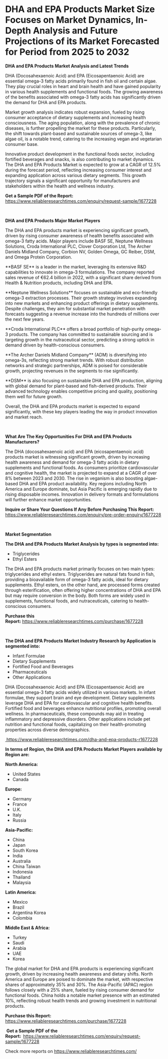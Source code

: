 <p><h1>DHA and EPA Products Market Size Focuses on Market Dynamics, In-Depth Analysis and Future Projections of its Market Forecasted for Period from 2025 to 2032</h1></p><p><strong>DHA and EPA Products Market Analysis and Latest Trends</strong></p>
<p><p>DHA (Docosahexaenoic Acid) and EPA (Eicosapentaenoic Acid) are essential omega-3 fatty acids primarily found in fish oil and certain algae. They play crucial roles in heart and brain health and have gained popularity in various health supplements and functional foods. The growing awareness of the benefits associated with omega-3 fatty acids has significantly driven the demand for DHA and EPA products. </p><p>Market growth analysis indicates robust expansion, fueled by rising consumer acceptance of dietary supplements and increasing health consciousness. The aging population, along with the prevalence of chronic diseases, is further propelling the market for these products. Particularly, the shift towards plant-based and sustainable sources of omega-3, like algae oil, is a notable trend, catering to the increasing vegan and vegetarian consumer base.</p><p>Innovative product development in the functional foods sector, including fortified beverages and snacks, is also contributing to market dynamics. The DHA and EPA Products Market is expected to grow at a CAGR of 12.5% during the forecast period, reflecting increasing consumer interest and expanding application across various dietary segments. This growth trajectory signals a significant opportunity for manufacturers and stakeholders within the health and wellness industry.</p></p>
<p><strong>Get a Sample PDF of the Report:&nbsp;</strong> <a href="https://www.reliableresearchtimes.com/enquiry/request-sample/1677228?utm_campaign=3040&utm_medium=2&utm_source=Github&utm_content=ia&utm_term=24032025&utm_id=dha-and-epa-products">https://www.reliableresearchtimes.com/enquiry/request-sample/1677228</a></p>
<p>&nbsp;</p>
<p><strong>DHA and EPA Products Major Market Players</strong></p>
<p><p>The DHA and EPA products market is experiencing significant growth, driven by rising consumer awareness of health benefits associated with omega-3 fatty acids. Major players include BASF SE, Neptune Wellness Solutions, Croda International PLC, Clover Corporation Ltd, The Archer Daniels Midland Company, Corbion NV, Golden Omega, GC Reiber, DSM, and Omega Protein Corporation.</p><p>**BASF SE** is a leader in the market, leveraging its extensive R&D capabilities to innovate in omega-3 formulations. The company reported sales revenue of €62.4 billion in 2022, with a significant share derived from Health & Nutrition products, including DHA and EPA.</p><p>**Neptune Wellness Solutions** focuses on sustainable and eco-friendly omega-3 extraction processes. Their growth strategy involves expanding into new markets and enhancing product offerings in dietary supplements. Despite challenges, they aim for substantial market penetration with forecasts suggesting a revenue increase into the hundreds of millions over the next few years.</p><p>**Croda International PLC** offers a broad portfolio of high-purity omega-3 products. The company has committed to sustainable sourcing and is targeting growth in the nutraceutical sector, predicting a strong uptick in demand driven by health-conscious consumers.</p><p>**The Archer Daniels Midland Company** (ADM) is diversifying into omega-3s, reflecting strong market trends. With robust distribution networks and strategic partnerships, ADM is poised for considerable growth, projecting revenues in the segments to rise significantly.</p><p>**DSM** is also focusing on sustainable DHA and EPA production, aligning with global demand for plant-based and fish-derived products. Their advanced technology enables competitive pricing and quality, positioning them well for future growth.</p><p>Overall, the DHA and EPA products market is expected to expand significantly, with these key players leading the way in product innovation and market reach.</p></p>
<p>&nbsp;</p>
<p><strong>What Are The Key Opportunities For DHA and EPA Products Manufacturers?</strong></p>
<p><p>The DHA (docosahexaenoic acid) and EPA (eicosapentaenoic acid) products market is witnessing significant growth, driven by increasing health awareness and demand for omega-3 fatty acids in dietary supplements and functional foods. As consumers prioritize cardiovascular and cognitive health, the market is projected to expand at a CAGR of over 8% between 2023 and 2030. The rise in veganism is also boosting algae-based DHA and EPA product availability. Key regions including North America and Europe dominate, but Asia Pacific is emerging rapidly due to rising disposable incomes. Innovation in delivery formats and formulations will further enhance market opportunities.</p></p>
<p><strong>Inquire or Share Your Questions If Any Before Purchasing This Report:</strong> <a href="https://www.reliableresearchtimes.com/enquiry/pre-order-enquiry/1677228?utm_campaign=3040&utm_medium=2&utm_source=Github&utm_content=ia&utm_term=24032025&utm_id=dha-and-epa-products">https://www.reliableresearchtimes.com/enquiry/pre-order-enquiry/1677228</a></p>
<p>&nbsp;</p>
<p><strong>Market Segmentation</strong></p>
<p><strong>The DHA and EPA Products Market Analysis by types is segmented into:</strong></p>
<p><ul><li>Triglycerides</li><li>Ethyl Esters</li></ul></p>
<p><p>The DHA and EPA products market primarily focuses on two main types: triglycerides and ethyl esters. Triglycerides are natural fats found in fish, providing a bioavailable form of omega-3 fatty acids, ideal for dietary supplements. Ethyl esters, on the other hand, are processed forms created through esterification, often offering higher concentrations of DHA and EPA but may require conversion in the body. Both forms are widely used in supplements, functional foods, and nutraceuticals, catering to health-conscious consumers.</p></p>
<p><strong>Purchase this Report:&nbsp;</strong><a href="https://www.reliableresearchtimes.com/purchase/1677228?utm_campaign=3040&utm_medium=2&utm_source=Github&utm_content=ia&utm_term=24032025&utm_id=dha-and-epa-products">https://www.reliableresearchtimes.com/purchase/1677228</a></p>
<p>&nbsp;</p>
<p><strong>The DHA and EPA Products Market Industry Research by Application is segmented into:</strong></p>
<p><ul><li>Infant Formulae</li><li>Dietary Supplements</li><li>Fortified Food and Beverages</li><li>Pharmaceuticals</li><li>Other Applications</li></ul></p>
<p><p>DHA (Docosahexaenoic Acid) and EPA (Eicosapentaenoic Acid) are essential omega-3 fatty acids widely utilized in various markets. In infant formulae, they support brain and eye development. Dietary supplements leverage DHA and EPA for cardiovascular and cognitive health benefits. Fortified food and beverages enhance nutritional profiles, promoting overall wellness. In pharmaceuticals, these compounds may aid in treating inflammatory and depressive disorders. Other applications include pet nutrition and functional foods, capitalizing on their health-promoting properties across diverse demographics.</p></p>
<p><a href="https://www.reliableresearchtimes.com/dha-and-epa-products-r1677228?utm_campaign=3040&utm_medium=2&utm_source=Github&utm_content=ia&utm_term=24032025&utm_id=dha-and-epa-products">&nbsp;https://www.reliableresearchtimes.com/dha-and-epa-products-r1677228</a></p>
<p><strong>In terms of Region, the DHA and EPA Products Market Players available by Region are:</strong></p>
<p>
    <p> <strong> North America: </strong>
        <ul>
            <li>United States</li>
            <li>Canada</li>
        </ul>
        </p> 
    <p> <strong> Europe: </strong>
        <ul>
            <li>Germany</li>
            <li>France</li>
            <li>U.K.</li>
            <li>Italy</li>
            <li>Russia</li>
        </ul>
        </p> 
    <p> <strong> Asia-Pacific: </strong>
        <ul>
            <li>China</li>
            <li>Japan</li>
            <li>South Korea</li>
            <li>India</li>
            <li>Australia</li>
            <li>China Taiwan</li>
            <li>Indonesia</li>
            <li>Thailand</li>
            <li>Malaysia</li>
        </ul>
        </p> 
    <p> <strong> Latin America: </strong>
        <ul>
            <li>Mexico</li>
            <li>Brazil</li>
            <li>Argentina Korea</li>
            <li>Colombia</li>
        </ul>
        </p> 
    <p> <strong> Middle East & Africa: </strong>
        <ul>
            <li>Turkey</li>
            <li>Saudi</li>
            <li>Arabia</li>
            <li>UAE</li>
            <li>Korea</li>
        </ul>
    </p>
    </p>
<p><p>The global market for DHA and EPA products is experiencing significant growth, driven by increasing health awareness and dietary shifts. North America and Europe are poised to dominate the market, with respective shares of approximately 35% and 30%. The Asia-Pacific (APAC) region follows closely with a 25% share, fueled by rising consumer demand for functional foods. China holds a notable market presence with an estimated 10%, reflecting robust health trends and growing investment in nutritional products.</p></p>
<p><strong>Purchase this Report: </strong><a href="https://www.reliableresearchtimes.com/purchase/1677228?utm_campaign=3040&utm_medium=2&utm_source=Github&utm_content=ia&utm_term=24032025&utm_id=dha-and-epa-products">https://www.reliableresearchtimes.com/purchase/1677228</a></p>
<p>&nbsp;<strong>Get a Sample PDF of the Report:&nbsp;&nbsp;</strong><a href="https://www.reliableresearchtimes.com/enquiry/request-sample/1677228?utm_campaign=3040&utm_medium=2&utm_source=Github&utm_content=ia&utm_term=24032025&utm_id=dha-and-epa-products">https://www.reliableresearchtimes.com/enquiry/request-sample/1677228</a></p>
<p><strong></strong></p>
<p>Check more reports on <a href="https://www.reliableresearchtimes.com/?utm_campaign=3040&utm_medium=2&utm_source=Github&utm_content=ia&utm_term=24032025&utm_id=dha-and-epa-products">https://www.reliableresearchtimes.com/</a></p>